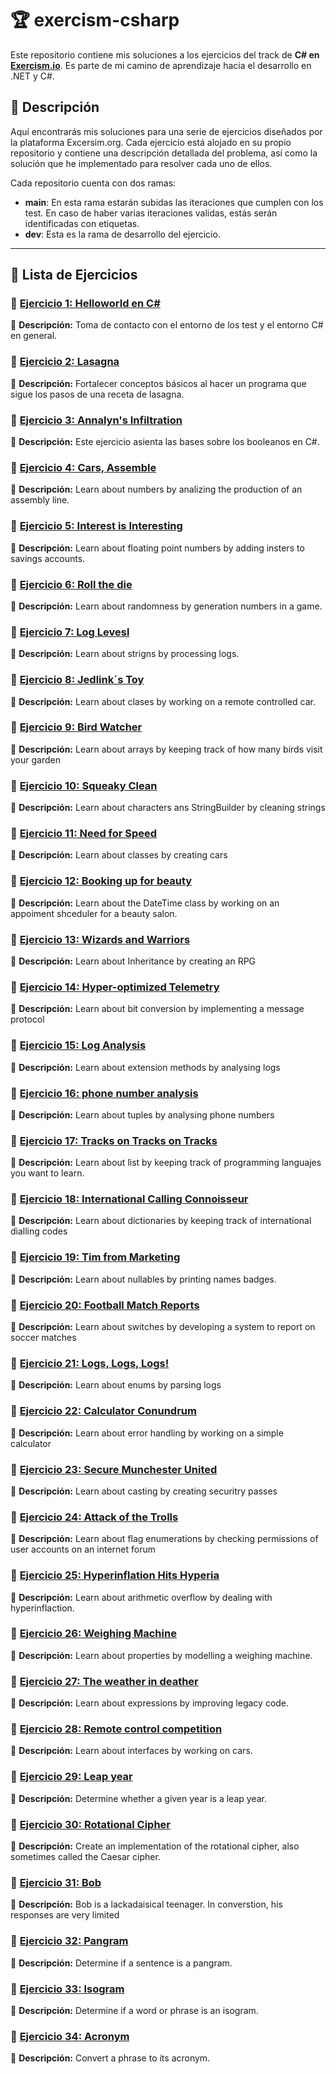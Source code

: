 # 🏆 exercism-csharp
Este repositorio contiene mis soluciones a los ejercicios del track de **C# en [Exercism.io](https://exercism.org/tracks/csharp)**. Es parte de mi camino de aprendizaje hacia el desarrollo en .NET y C#.


## 📖 Descripción 
Aquí encontrarás mis soluciones para una serie de ejercicios diseñados por la plataforma Excersim.org. Cada ejercicio está alojado en su propio repositorio y contiene una descripción detallada del problema, así como la solución que he implementado para resolver cada uno de ellos.

Cada repositorio cuenta con dos ramas:

 - **main**: En esta rama estarán subidas las iteraciones que cumplen con los test. En caso de haber varias iteraciones validas, estás serán identificadas con etiquetas.
 - **dev**: Esta es la rama de desarrollo del ejercicio.

---
## 📌 Lista de Ejercicios
### 🔹 [Ejercicio 1: Helloworld en C#](https://github.com/CabinetSpyder/Ejercicio1-Hello-World-Csharp)
📄 **Descripción:** Toma de contacto con el entorno de los test y el entorno C# en general.

### 🔹 [Ejercicio 2: Lasagna](https://github.com/CabinetSpyder/Ejercicio2-Lasagna-Csharp)
📄 **Descripción:** Fortalecer conceptos básicos al hacer un programa que sigue los pasos de una receta de lasagna.

### 🔹 [Ejercicio 3: Annalyn's Infiltration](https://github.com/CabinetSpyder/Ejercicio3-Annalyn-s-Infiltration-Csharp)
📄 **Descripción:** Este ejercicio asienta las bases sobre los booleanos en C#.

### 🔹 [Ejercicio 4: Cars, Assemble](https://github.com/CabinetSpyder/Ejercicio4-Cars-Assemble-CSharp)
📄 **Descripción:** Learn about numbers by analizing the production of an assembly line.

### 🔹 [Ejercicio 5: Interest is Interesting](https://github.com/CabinetSpyder/Ejercicio5-interest-is-interesting-CSharp)
📄 **Descripción:** Learn about floating point numbers by adding insters to savings accounts.

### 🔹 [Ejercicio 6: Roll the die](https://github.com/CabinetSpyder/Ejercicio6--roll-the-die-CSharp)
📄 **Descripción:** Learn about randomness by generation numbers in a game.

### 🔹 [Ejercicio 7: Log Levesl](https://github.com/CabinetSpyder/Ejercicio7-log-levels-CSharp)
📄 **Descripción:** Learn about strigns by processing logs.

### 🔹 [Ejercicio 8: Jedlink´s Toy](https://github.com/CabinetSpyder/Ejercicio8-jedliks-toys-CSharp)
📄 **Descripción:** Learn about clases by working on a remote controlled car.

### 🔹 [Ejercicio 9: Bird Watcher](https://github.com/CabinetSpyder/Ejercicio9-bird-watcher-CSharp)
📄 **Descripción:** Learn about arrays by keeping track of how many birds visit your garden

### 🔹 [Ejercicio 10: Squeaky Clean](https://github.com/CabinetSpyder/Ejercicio10-squeaky-clean-CSharp)
📄 **Descripción:** Learn about characters ans StringBuilder by cleaning strings

### 🔹 [Ejercicio 11: Need for Speed](https://github.com/CabinetSpyder/Ejercicio11-need-for-speed-CSharp)
📄 **Descripción:** Learn about classes by creating cars

### 🔹 [Ejercicio 12: Booking up for beauty](https://github.com/CabinetSpyder/Ejercicio12-booking-up-for-beauty-CSharp)
📄 **Descripción:** Learn about the DateTime class by working on an appoiment shceduler for a beauty salon.

### 🔹 [Ejercicio 13: Wizards and Warriors](https://github.com/CabinetSpyder/Ejercicio13-wizards-and-warriors-CSharp)
📄 **Descripción:** Learn about Inheritance by creating an RPG

### 🔹 [Ejercicio 14: Hyper-optimized Telemetry](https://github.com/CabinetSpyder/Ejercicio14-hyper-optimized-telemetry-Csharp)
📄 **Descripción:** Learn about bit conversion by implementing a message protocol

### 🔹 [Ejercicio 15: Log Analysis](https://github.com/CabinetSpyder/Ejercicio15-log-analysis-CSharp)
📄 **Descripción:** Learn about extension methods by analysing logs

### 🔹 [Ejercicio 16: phone number analysis](https://github.com/CabinetSpyder/Ejercicio16-phone-number-analysis-CSharp)
📄 **Descripción:** Learn about tuples by analysing phone numbers

### 🔹 [Ejercicio 17: Tracks on Tracks on Tracks](https://github.com/CabinetSpyder/Ejercicio17-tracks-on-tracks-on-tracks-Charp)
📄 **Descripción:** Learn about list by keeping track of programming languajes you want to learn.

### 🔹 [Ejercicio 18: International Calling Connoisseur](https://github.com/CabinetSpyder/Ejercicio18-international-calling-connoisseur-CSharp)
📄 **Descripción:** Learn about dictionaries by keeping track of international dialling codes

### 🔹 [Ejercicio 19: Tim from Marketing](https://github.com/CabinetSpyder/Ejercicio19-tim-from-marketing-CSharp)
📄 **Descripción:** Learn about nullables by printing names badges.

### 🔹 [Ejercicio 20: Football Match Reports](https://github.com/CabinetSpyder/Ejercicio20-football-match-reports-CSharp)
📄 **Descripción:** Learn about switches by developing a system to report on soccer matches

### 🔹 [Ejercicio 21: Logs, Logs, Logs!](https://github.com/CabinetSpyder/Ejercicio21-logs-logs-logs-CSharp)
📄 **Descripción:** Learn about enums by parsing logs

### 🔹 [Ejercicio 22: Calculator Conundrum](https://github.com/CabinetSpyder/Ejercicio22-calculator-conundrum-CSharp)
📄 **Descripción:** Learn about error handling by working on a simple calculator

### 🔹 [Ejercicio 23: Secure Munchester United](https://github.com/CabinetSpyder/Ejercicio23-secure-munchester-united-CSharp)
📄 **Descripción:** Learn about casting by creating securitry passes

### 🔹 [Ejercicio 24: Attack of the Trolls](https://github.com/CabinetSpyder/Ejercicio24-Attack-of-the-Trolls-CSharp)
📄 **Descripción:** Learn about flag enumerations by checking permissions of user accounts on an internet forum

### 🔹 [Ejercicio 25: Hyperinflation Hits Hyperia](https://github.com/CabinetSpyder/Ejercicio25-hyperinflation-hits-hyperia-CSharp)
📄 **Descripción:** Learn about arithmetic overflow by dealing with hyperinflaction.

### 🔹 [Ejercicio 26: Weighing Machine](https://github.com/CabinetSpyder/Ejercicio26-weighing-machine-CSharp)
📄 **Descripción:** Learn about properties by modelling a weighing machine.

### 🔹 [Ejercicio 27: The weather in deather](https://github.com/CabinetSpyder/Ejercicio27-the-weather-in-deather-CSharp)
📄 **Descripción:** Learn about expressions by improving legacy code.

### 🔹 [Ejercicio 28: Remote control competition](https://github.com/CabinetSpyder/Ejercicio28-remote-control-competition-CSharp)
📄 **Descripción:** Learn about interfaces by working on cars.

### 🔹 [Ejercicio 29: Leap year](https://github.com/CabinetSpyder/Ejercicio29-leap-year-CSharp)
📄 **Descripción:** Determine whether a given year is a leap year.

### 🔹 [Ejercicio 30: Rotational Cipher](https://github.com/CabinetSpyder/Ejercicio30-rotational-cipher-CSharp)
📄 **Descripción:** Create an implementation of the rotational cipher, also sometimes called the Caesar cipher.

### 🔹 [Ejercicio 31: Bob](https://github.com/CabinetSpyder/Ejercicio31-bob-CSharp)
📄 **Descripción:** Bob is a lackadaisical teenager. In converstion, his responses are very limited

### 🔹 [Ejercicio 32: Pangram](https://github.com/CabinetSpyder/Ejercicio32-pangram-CSharp)
📄 **Descripción:** Determine if a sentence is a pangram.

### 🔹 [Ejercicio 33: Isogram](https://github.com/CabinetSpyder/Ejercicio33-isogram-CSharp)
📄 **Descripción:** Determine if a word or phrase is an isogram.

### 🔹 [Ejercicio 34: Acronym](https://github.com/CabinetSpyder/Ejercicio34-acronym-CSharp)
📄 **Descripción:** Convert a phrase to its acronym.

